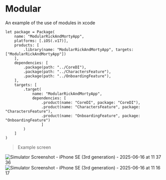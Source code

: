 # Modular

An example of the use of modules in xcode

```
let package = Package(
    name: "ModularRickAndMortyApp",
    platforms: [.iOS(.v17)],
    products: [
        .library(name: "ModularRickAndMortyApp", targets: ["ModularRickAndMortyApp"])
    ],
    dependencies: [
        .package(path: "../CoreDI"),
        .package(path: "../CharactersFeature"),
        .package(path: "../OnboardingFeature"),
    ],
    targets: [
        .target(
            name: "ModularRickAndMortyApp",
            dependencies: [
                .product(name: "CoreDI", package: "CoreDI"),
                .product(name: "CharactersFeature", package: "CharactersFeature"),
                .product(name: "OnboardingFeature", package: "OnboardingFeature")
                ]
        )
    ]
)
```

> Example screen

![Simulator Screenshot - iPhone SE (3rd generation) - 2025-06-16 at 11 37 36](https://github.com/user-attachments/assets/b495bcad-a68d-4a62-a80c-78d599a9524d) ![Simulator Screenshot - iPhone SE (3rd generation) - 2025-06-16 at 11 16 17](https://github.com/user-attachments/assets/457b5f34-3e6f-441a-87b8-8cd8fc37a96b)





